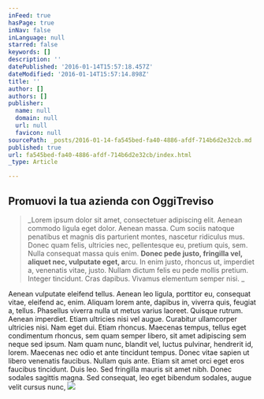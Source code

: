 ```yaml
---
inFeed: true
hasPage: true
inNav: false
inLanguage: null
starred: false
keywords: []
description: ''
datePublished: '2016-01-14T15:57:18.457Z'
dateModified: '2016-01-14T15:57:14.898Z'
title: ''
author: []
authors: []
publisher:
  name: null
  domain: null
  url: null
  favicon: null
sourcePath: _posts/2016-01-14-fa545bed-fa40-4886-afdf-714b6d2e32cb.md
published: true
url: fa545bed-fa40-4886-afdf-714b6d2e32cb/index.html
_type: Article

---
```

## Promuovi la tua azienda con OggiTreviso

> _Lorem ipsum dolor sit amet, consectetuer adipiscing elit. Aenean commodo ligula eget dolor. Aenean massa. Cum sociis natoque penatibus et magnis dis parturient montes, nascetur ridiculus mus. Donec quam felis, ultricies nec, pellentesque eu, pretium quis, sem. Nulla consequat massa quis enim. **Donec pede justo, fringilla vel, aliquet nec, vulputate eget, a**rcu. In enim justo, rhoncus ut, imperdiet a, venenatis vitae, justo. Nullam dictum felis eu pede mollis pretium. Integer tincidunt. Cras dapibus. Vivamus elementum semper nisi. _

Aenean vulputate eleifend tellus. Aenean leo ligula, porttitor eu, consequat vitae, eleifend ac, enim. Aliquam lorem ante, dapibus in, viverra quis, feugiat a, tellus. Phasellus viverra nulla ut metus varius laoreet. Quisque rutrum. Aenean imperdiet. Etiam ultricies nisi vel augue. Curabitur ullamcorper ultricies nisi. Nam eget dui. Etiam rhoncus. Maecenas tempus, tellus eget condimentum rhoncus, sem quam semper libero, sit amet adipiscing sem neque sed ipsum. Nam quam nunc, blandit vel, luctus pulvinar, hendrerit id, lorem. Maecenas nec odio et ante tincidunt tempus. Donec vitae sapien ut libero venenatis faucibus. Nullam quis ante. Etiam sit amet orci eget eros faucibus tincidunt. Duis leo. Sed fringilla mauris sit amet nibh. Donec sodales sagittis magna. Sed consequat, leo eget bibendum sodales, augue velit cursus nunc,
![](https://the-grid-user-content.s3-us-west-2.amazonaws.com/d1255c70-319f-4325-b017-bcdee1f26ab1.jpg)
